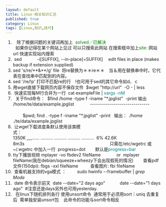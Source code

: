 ```yaml
---
layout: default
title: Linux-相关知识汇总
published: true
category: Linux
tags: [Linux,知识,技巧]
---
```

<div id="detail" class="detail" style="line-height: 1.3;"><p><ol>
<li>&nbsp;&nbsp; 除了根据问题的关键词再加上&nbsp; <font color="#008000">solved／已解决</font>&nbsp; <br>&nbsp; 如果你记得在某个网站上见过 可以只搜索此网站 在搜索框中加上<font color="#008000">site:</font> 网站url 快速实现站内搜索</li>
<li>&nbsp;sed　　　&nbsp; -i[SUFFIX], --in-place[=SUFFIX]　&nbsp;edit files in place (makes backup if extension supplied)　　</li>
<li>sed 's/re/**&amp;**/g' file&nbsp; 将re替换为＊＊re＊＊　当＆用在替换串中时，它代表在查找串中匹配到的内容。</li>
<li>sed '/re/!p' 打印不匹配re的行　!也可用于sed的其它命令如d、ｃ</li><li>用wget直接下载网页内容不保存文件&nbsp; $wget "http://url"&nbsp; -O - | less</li><li>&nbsp;快速实现每M行合并为一行&nbsp; cat exampleFile |<font color="#008080"> xargs -nM&nbsp;</font></li><li>&nbsp; 关于find命令：&nbsp; $find /home -type f -iname "*.jpglist"&nbsp; -print 输出 /home/te/data/example.jpglist&nbsp;&nbsp;&nbsp;&nbsp;&nbsp;&nbsp;&nbsp;&nbsp;&nbsp;&nbsp;&nbsp;&nbsp; ------------------------------&nbsp;&nbsp;&nbsp;&nbsp;&nbsp;&nbsp;&nbsp;&nbsp;&nbsp;&nbsp;&nbsp;&nbsp;&nbsp;&nbsp;&nbsp;&nbsp;&nbsp;&nbsp;&nbsp;&nbsp;&nbsp;&nbsp;&nbsp;&nbsp;&nbsp;&nbsp;&nbsp;&nbsp;&nbsp;&nbsp;&nbsp;&nbsp;&nbsp;&nbsp;&nbsp;&nbsp;&nbsp;&nbsp;&nbsp;&nbsp;&nbsp;&nbsp;&nbsp;&nbsp;&nbsp;&nbsp;&nbsp;&nbsp;&nbsp;&nbsp;&nbsp;&nbsp;&nbsp;&nbsp;&nbsp;&nbsp;&nbsp;&nbsp;&nbsp;&nbsp;&nbsp;&nbsp;&nbsp;&nbsp;&nbsp;&nbsp;&nbsp;&nbsp;&nbsp;&nbsp;&nbsp;&nbsp;&nbsp;&nbsp;&nbsp;&nbsp;&nbsp;&nbsp;&nbsp;&nbsp;&nbsp;&nbsp;&nbsp;&nbsp;&nbsp;&nbsp;&nbsp;&nbsp;&nbsp;&nbsp;&nbsp;&nbsp;&nbsp;&nbsp;&nbsp;&nbsp;&nbsp;&nbsp;&nbsp;&nbsp;&nbsp;&nbsp;&nbsp;&nbsp;&nbsp;&nbsp;&nbsp;&nbsp;&nbsp;&nbsp;&nbsp;&nbsp;&nbsp;&nbsp;&nbsp;&nbsp;&nbsp;&nbsp;&nbsp;&nbsp;&nbsp;&nbsp;&nbsp;&nbsp;&nbsp;&nbsp;&nbsp;&nbsp; $pwd; find . -type f -iname "*.jpglist" -print &nbsp; 输出：&nbsp; /home &nbsp; &nbsp;&nbsp; ./te/data/example.jpglist &nbsp;&nbsp;&nbsp;&nbsp;&nbsp; <br></li><li>&nbsp;让wget下载进度条默认使用该类模式：&nbsp;&nbsp;&nbsp;&nbsp;&nbsp;&nbsp;&nbsp;&nbsp;&nbsp;&nbsp;&nbsp;&nbsp;&nbsp;&nbsp;&nbsp;&nbsp;&nbsp;&nbsp;&nbsp;&nbsp;&nbsp;&nbsp;&nbsp;&nbsp;&nbsp;&nbsp;&nbsp;&nbsp;&nbsp;&nbsp;&nbsp;&nbsp;&nbsp;&nbsp;&nbsp;&nbsp;&nbsp;&nbsp;&nbsp;&nbsp;&nbsp;&nbsp;&nbsp;&nbsp;&nbsp;&nbsp;&nbsp;&nbsp;&nbsp;&nbsp;&nbsp;&nbsp;&nbsp;&nbsp;&nbsp;&nbsp;&nbsp;&nbsp;&nbsp;&nbsp;&nbsp;&nbsp;&nbsp;&nbsp;&nbsp;&nbsp;&nbsp;&nbsp;&nbsp;&nbsp;&nbsp;&nbsp;&nbsp;&nbsp;&nbsp;&nbsp;&nbsp;&nbsp;&nbsp;&nbsp;&nbsp;&nbsp;&nbsp;&nbsp;&nbsp;&nbsp;&nbsp;&nbsp;&nbsp;&nbsp;&nbsp;&nbsp;&nbsp;&nbsp;&nbsp;&nbsp;&nbsp;&nbsp;&nbsp;&nbsp;&nbsp;&nbsp;&nbsp;&nbsp; 1350K ,,,,...... .......... .......... .......... ..........&nbsp; 6% 42.6K 8m3s&nbsp;&nbsp;&nbsp;&nbsp;&nbsp;&nbsp;&nbsp;&nbsp;&nbsp;&nbsp;&nbsp;&nbsp;&nbsp;&nbsp;&nbsp;&nbsp;&nbsp;&nbsp;&nbsp;&nbsp;&nbsp;&nbsp;&nbsp;&nbsp;&nbsp;&nbsp;&nbsp;&nbsp;&nbsp;&nbsp;&nbsp;&nbsp;&nbsp;&nbsp;&nbsp;&nbsp;&nbsp;&nbsp;&nbsp;&nbsp;&nbsp;&nbsp;&nbsp;&nbsp;&nbsp;&nbsp;&nbsp;&nbsp;&nbsp;&nbsp;&nbsp;&nbsp;&nbsp;&nbsp;&nbsp;&nbsp;&nbsp;&nbsp;&nbsp;&nbsp;&nbsp;&nbsp;&nbsp;&nbsp;&nbsp;&nbsp;&nbsp;&nbsp;&nbsp; 只需在/etc/wgetrc 或 ~/.wgetrc 中加入一行&nbsp; progress=dot &nbsp;&nbsp;&nbsp;&nbsp;&nbsp;&nbsp; 默认是<font color="#008080">progress=bar <br></font></li><li>tty下播放视频 mplayer -vo fbdev2 fileName &nbsp; &nbsp; &nbsp; &nbsp; &nbsp; &nbsp; or&nbsp; mplayer fileName(我在debian/squeeze+wheezy下会出现假死的情况) &nbsp; &nbsp; &nbsp;&nbsp; 查看pdf文件(150dpi): fbgs -xxl fileName &nbsp; &nbsp; &nbsp; &nbsp;&nbsp; 查看图片: fbi fileName</li><li>&nbsp;查看机器支持的vga模式 ： &nbsp; &nbsp;&nbsp;&nbsp;&nbsp;&nbsp; sudo hwinfo --framebuffer | <em>grep Mode</em>&nbsp;&nbsp;&nbsp;&nbsp; <br></li><li>&nbsp;date 命令表示前天&nbsp; date --date="2 days ago" &nbsp; &nbsp; &nbsp; &nbsp; &nbsp;&nbsp; date --date="1 days ago"&nbsp; #注意还是days另外也可用yesterday. &nbsp;&nbsp;&nbsp;&nbsp;&nbsp;&nbsp;&nbsp;&nbsp;&nbsp; <br></li><li>&nbsp; 在linux下随机排列各行 使用unsort命令&nbsp; 通常用于必须用sort｜uniq 去重复后&nbsp; 需单独安装unsort包 &nbsp;&nbsp; 此命令的功能与sort命令相反 &nbsp;&nbsp; &nbsp;&nbsp;&nbsp;&nbsp;&nbsp;&nbsp;&nbsp;&nbsp;&nbsp;&nbsp;&nbsp;&nbsp;&nbsp;&nbsp;&nbsp;&nbsp;&nbsp;&nbsp;&nbsp;&nbsp;&nbsp; </li></ol></p></div>
